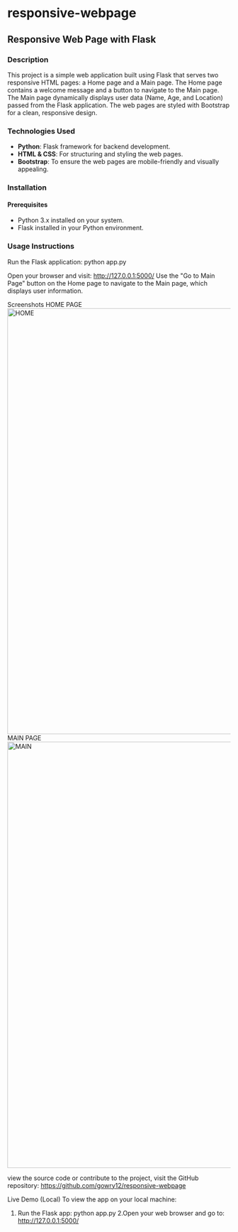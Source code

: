 # responsive-webpage

## Responsive Web Page with Flask

### Description
This project is a simple web application built using Flask that serves two responsive HTML pages: a Home page and a Main page. The Home page contains a welcome message and a button to navigate to the Main page. The Main page dynamically displays user data (Name, Age, and Location) passed from the Flask application. The web pages are styled with Bootstrap for a clean, responsive design.

### Technologies Used
- **Python**: Flask framework for backend development.
- **HTML & CSS**: For structuring and styling the web pages.
- **Bootstrap**: To ensure the web pages are mobile-friendly and visually appealing.

### Installation

#### Prerequisites
- Python 3.x installed on your system.
- Flask installed in your Python environment.

### Usage Instructions
Run the Flask application:
python app.py

Open your browser and visit:
http://127.0.0.1:5000/
Use the "Go to Main Page" button on the Home page to navigate to the Main page, which displays user information.

Screenshots
HOME PAGE
<img width="959" alt="HOME" src="https://github.com/user-attachments/assets/1902856b-5f8d-4535-9e64-c8b944dbb0a1" />
MAIN PAGE
<img width="960" alt="MAIN" src="https://github.com/user-attachments/assets/01cb4bf4-df4e-4aaa-b8b6-e7d774f225b7" />


 view the source code or contribute to the project, visit the GitHub repository:
 https://github.com/gowry12/responsive-webpage

Live Demo (Local)
To view the app on your local machine:

1. Run the Flask app:
   python app.py
2.Open your web browser and go to:
  http://127.0.0.1:5000/
